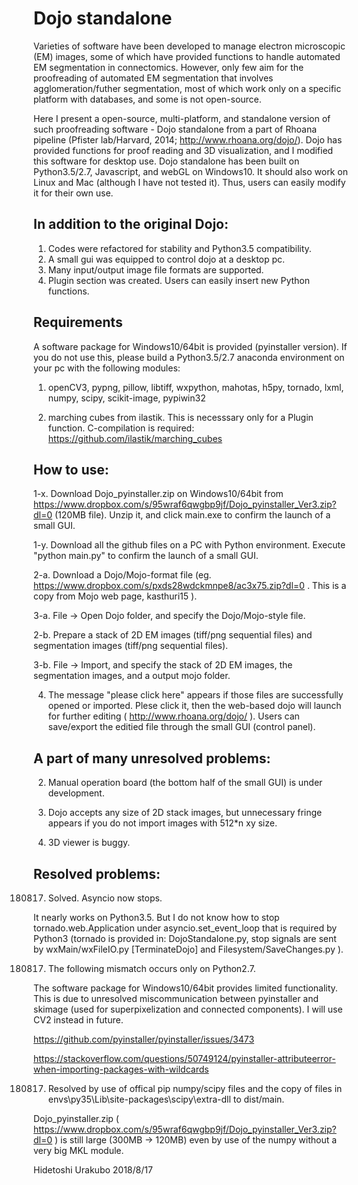 # Dojo standalone

Varieties of software have been developed to manage electron microscopic (EM) images, some of which have provided functions to handle automated EM segmentation in connectomics. However, only few aim for the proofreading of automated EM segmentation that involves agglomeration/futher segmentation, most of which work only on a specific platform with databases, and some is not open-source.


   Here I present a open-source, multi-platform, and standalone version of such proofreading software - Dojo standalone from a part of Rhoana pipeline (Pfister lab/Harvard, 2014; http://www.rhoana.org/dojo/). Dojo has provided functions for proof reading and 3D visualization, and I modified this software for desktop use. Dojo standalone has been built on Python3.5/2.7, Javascript, and webGL on Windows10. It should also work on Linux and Mac (although I have not tested it). Thus, users can easily modify it for their own use.


## In addition to the original Dojo:

1) Codes were refactored for stability and Python3.5 compatibility. 
2) A small gui was equipped to control dojo at a desktop pc.
3) Many input/output image file formats are supported. 
4) Plugin section was created. Users can easily insert new Python functions.


## Requirements
A software package for Windows10/64bit is provided (pyinstaller version). If you do not use this, please build a Python3.5/2.7 anaconda environment on your pc with the following modules:


1) openCV3, pypng, pillow, libtiff, wxpython, mahotas, h5py, tornado, lxml, numpy, scipy, scikit-image, pypiwin32

2) marching cubes from ilastik. This is necesssary only for a Plugin function. C-compilation is required: https://github.com/ilastik/marching_cubes

## How to use:

1-x. Download Dojo_pyinstaller.zip on Windows10/64bit from https://www.dropbox.com/s/95wraf6qwgbp9jf/Dojo_pyinstaller_Ver3.zip?dl=0 (120MB file). Unzip it, and click main.exe to confirm the launch of a small GUI.

1-y. Download all the github files on a PC with Python environment. Execute "python main.py" to confirm the launch of a small GUI.

2-a. Download a Dojo/Mojo-format file (eg. https://www.dropbox.com/s/pxds28wdckmnpe8/ac3x75.zip?dl=0 . This is a copy from Mojo web page, kasthuri15 ).

3-a. File -> Open Dojo folder, and specify the Dojo/Mojo-style file.

2-b. Prepare a stack of 2D EM images (tiff/png sequential files) and segmentation images (tiff/png sequential files).

3-b. File -> Import, and specify the stack of 2D EM images, the segmentation images, and a output mojo folder.

4. The message "please click here" appears if those files are successfully opened or imported. Plese click it, then the web-based dojo will launch for further editing ( http://www.rhoana.org/dojo/ ). Users can save/export the editied file through the small GUI (control panel). 

## A part of many unresolved problems:


2) Manual operation board (the bottom half of the small GUI) is under development.

3) Dojo accepts any size of 2D stack images, but unnecessary fringe appears if you do not import images with 512*n xy size.  

4) 3D viewer is buggy.


## Resolved problems:

180817) Solved. Asyncio now stops.

It nearly works on Python3.5. But I do not know how to stop tornado.web.Application under asyncio.set_event_loop that is required by Python3 (tornado is provided in: DojoStandalone.py, stop signals are sent by wxMain/wxFileIO.py [TerminateDojo] and Filesystem/SaveChanges.py ). 


180817) The following mismatch occurs only on Python2.7.

The software package for Windows10/64bit provides limited functionality. This is due to unresolved miscommunication between pyinstaller and skimage (used for superpixelization and connected components). I will use CV2 instead in future.

https://github.com/pyinstaller/pyinstaller/issues/3473
 
https://stackoverflow.com/questions/50749124/pyinstaller-attributeerror-when-importing-packages-with-wildcards



180817) Resolved by use of offical pip numpy/scipy files and the copy of files in envs\py35\Lib\site-packages\scipy\extra-dll to dist/main.

Dojo_pyinstaller.zip ( https://www.dropbox.com/s/95wraf6qwgbp9jf/Dojo_pyinstaller_Ver3.zip?dl=0 ) is still large (300MB -> 120MB) even by use of the numpy without a very big MKL module.  



Hidetoshi Urakubo
2018/8/17


